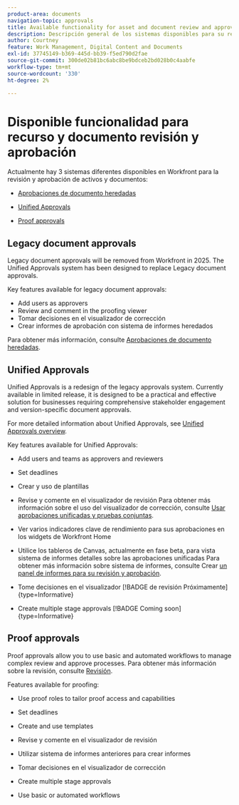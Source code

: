 ```yaml
---
product-area: documents
navigation-topic: approvals
title: Available functionality for asset and document review and approval
description: Descripción general de los sistemas disponibles para su revisión y aprobación en Workfront.
author: Courtney
feature: Work Management, Digital Content and Documents
exl-id: 37745149-b369-445d-bb39-f5ed790d2fae
source-git-commit: 300de02b81bc6abc8be9bdceb2bd028b0c4aabfe
workflow-type: tm+mt
source-wordcount: '330'
ht-degree: 2%

---
```


# Disponible funcionalidad para recurso y documento revisión y aprobación

Actualmente hay 3 sistemas diferentes disponibles en Workfront para la revisión y aprobación de activos y documentos:

* [Aprobaciones de documento heredadas](#legacy-document-approvals)

* [Unified Approvals](#new-document-approvals)

* [Proof approvals](#proof-approvals)

## Legacy document approvals

Legacy document approvals will be removed from Workfront in 2025. The Unified Approvals system has been designed to replace Legacy document approvals.

Key features available for legacy document approvals:

* Add users as approvers
* Review and comment in the proofing viewer
* Tomar decisiones en el visualizador de corrección
* Crear informes de aprobación con sistema de informes heredados

Para obtener más información, consulte [Aprobaciones de documento heredadas](/help/quicksilver/review-and-approve-work/manage-approvals/approval-process-in-workfront.md#document-approval-processes).

## Unified Approvals

Unified Approvals is a redesign of the legacy approvals system. Currently available in limited release, it is designed to be a practical and effective solution for businesses requiring comprehensive stakeholder engagement and version-specific document approvals.

For more detailed information about Unified Approvals, see [Unified Approvals overview](/help/quicksilver/review-and-approve-work/document-reviews-and-approvals/document-approvals-overview.md).

Key features available for Unified Approvals:

* Add users and teams as approvers and reviewers

* Set deadlines

* Crear y uso de plantillas

* Revise y comente en el visualizador de revisión
Para obtener más información sobre el uso del visualizador de corrección, consulte [Usar aprobaciones unificadas y pruebas conjuntas](/help/quicksilver/review-and-approve-work/document-reviews-and-approvals/doc-approvals-and-proofing.md).

* Ver varios indicadores clave de rendimiento para sus aprobaciones en los widgets de Workfront Home

* Utilice los tableros de Canvas, actualmente en fase beta, para vista sistema de informes detalles sobre las aprobaciones unificadas
Para obtener más información sobre sistema de informes, consulte Crear [un panel de informes para su revisión y aprobación](/help/quicksilver/review-and-approve-work/document-reviews-and-approvals/create-review-and-approval-dashboard.md).

* Tome decisiones en el visualizador [!BADGE de revisión Próximamente]{type=Informative}

* Create multiple stage approvals [!BADGE Coming soon]{type=Informative}


## Proof approvals

Proof approvals allow you to use basic and automated workflows to manage complex review and approve processes. Para obtener más información sobre la revisión, consulte [Revisión](/help/quicksilver/review-and-approve-work/proofing/proofing-overview/proofing-basics.md).

Features available for proofing:

* Use proof roles to tailor proof access and capabilities

* Set deadlines

* Create and use templates

* Revise y comente en el visualizador de revisión

* Utilizar sistema de informes anteriores para crear informes

* Tomar decisiones en el visualizador de corrección

* Create multiple stage approvals

* Use basic or automated workflows

<!--
## Upcoming deprecations
-->